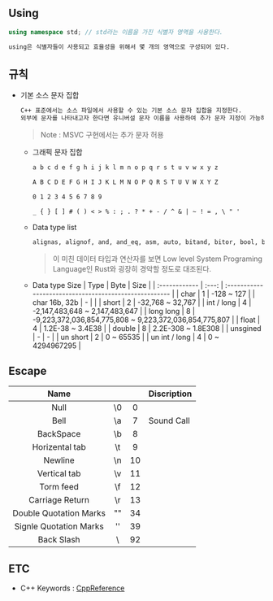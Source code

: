 ## Using
```cpp
using namespace std; // std라는 이름을 가진 식별자 영역을 사용한다.
```
```txt
using은 식별자들이 사용되고 효율성을 위해서 몇 개의 영역으로 구성되어 있다.
```

## 규칙
* 기본 소스 문자 집합
  ```txt
  C++ 표준에서는 소스 파일에서 사용할 수 있는 기본 소스 문자 집합을 지정한다.  
  외부에 문자를 나타내고자 한다면 유니버설 문자 이름을 사용하여 추가 문자 지정이 가능하다.  
  ```
  > Note : MSVC 구현에서는 추가 문자 허용
  * 그래픽 문자 집합
    ```txt
    a b c d e f g h i j k l m n o p q r s t u v w x y z

    A B C D E F G H I J K L M N O P Q R S T U V W X Y Z

    0 1 2 3 4 5 6 7 8 9

    _ { } [ ] # ( ) < > % : ; . ? * + - / ^ & | ~ ! = , \ " '
    ```

  * Data type list
    ```txt
    alignas, alignof, and, and_eq, asm, auto, bitand, bitor, bool, break, case, catch, char, char16_t, char32_t, class, compl, const, constexpr, const_cast, continue, decltype, default, delete, do, double, dynamic_cast, else, enum, explicit, export, extern, false, float, for, friend, goto, if, inline, int, long, mutable, namespace, new, noexcept, not, not_eq, nullptr, operator, or, or_eq, private, protected, public, register, reinterpret_cast, return, short, signed, sizeof, static, static_assert, static_cast, struct, switch, template, this, thread_local, throw, true, try, typedef, typeid, typename, union, unsigned, using, virtual, void, volatile, wchar_t, while, xor, xor_eq
    ```
    > 이 미친 데이터 타입과 연산자를 보면 Low level System Programing Language인 Rust와 굉장히 경악할 정도로 대조된다.

  * Data type Size
    | Type          | Byte  | Size                                                   |
    | :------------ | :---: | :----------------------------------------------------- |
    | char          |   1   | -128 ~ 127                                             |
    | char 16b, 32b |   -   |                                                        |
    | short         |   2   | -32,768 ~ 32,767                                       |
    | int / long    |   4   | -2,147,483,648 ~ 2,147,483,647                         |
    | long long     |   8   | -9,223,372,036,854,775,808 ~ 9,223,372,036,854,775,807 |
    | float         |   4   | 1.2E-38 ~ 3.4E38                                       |
    | double        |   8   | 2.2E-308 ~ 1.8E308                                     |
    | unsgined      |   -   | -                                                      |
    | un short      |   2   | 0 ~ 65535                                              |
    | un int / long |   4   | 0 ~ 4294967295                                         |

## Escape
|          Name          |       |       | Discription |
| :--------------------: | :---: | :---: | ----------- |
|          Null          |  \0   |   0   |             |
|          Bell          |  \a   |   7   | Sound Call  |
|       BackSpace        |  \b   |   8   |             |
|     Horizental tab     |  \t   |   9   |             |
|        Newline         |  \n   |  10   |             |
|      Vertical tab      |  \v   |  11   |             |
|       Torm feed        |  \f   |  12   |             |
|    Carriage Return     |  \r   |  13   |             |
| Double Quotation Marks |  \""  |  34   |             |
| Signle Quotation Marks |  \''  |  39   |             |
|       Back Slash       |  \\   |  92   |             |

## ETC
* C++ Keywords : [CppReference](https://en.cppreference.com/w/cpp/keyword)
